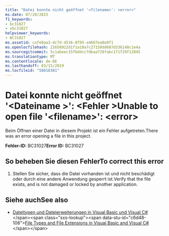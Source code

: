 ```yaml
---
title: "Datei konnte nicht geöffnet '<filename>': <error>"
ms.date: 07/20/2015
f1_keywords:
- bc31027
- vbc31027
helpviewer_keywords:
- BC31027
ms.assetid: cafe0aa3-dc7d-4516-8f95-a4667ea8e0f1
ms.openlocfilehash: 21658922d1f1a10a7c27158dd687d336148c1e4a
ms.sourcegitcommit: 5c1abeec15fbddcc7dbaa729fabc1f1f29f12045
ms.translationtype: MT
ms.contentlocale: de-DE
ms.lasthandoff: 03/15/2019
ms.locfileid: "58018381"
---
```

# <a name="unable-to-open-file-filename-error"></a><span data-ttu-id="c6d48-102">Datei konnte nicht geöffnet '\<Dateiname >': \<Fehler ></span><span class="sxs-lookup"><span data-stu-id="c6d48-102">Unable to open file '\<filename>': \<error></span></span>
<span data-ttu-id="c6d48-103">Beim Öffnen einer Datei in diesem Projekt ist ein Fehler aufgetreten.</span><span class="sxs-lookup"><span data-stu-id="c6d48-103">There was an error opening a file in this project.</span></span>  
  
 <span data-ttu-id="c6d48-104">**Fehler-ID:** BC31027</span><span class="sxs-lookup"><span data-stu-id="c6d48-104">**Error ID:** BC31027</span></span>  
  
## <a name="to-correct-this-error"></a><span data-ttu-id="c6d48-105">So beheben Sie diesen Fehler</span><span class="sxs-lookup"><span data-stu-id="c6d48-105">To correct this error</span></span>  
  
1.  <span data-ttu-id="c6d48-106">Stellen Sie sicher, dass die Datei vorhanden ist und nicht beschädigt oder durch eine andere Anwendung gesperrt ist.</span><span class="sxs-lookup"><span data-stu-id="c6d48-106">Verify that the file exists, and is not damaged or locked by another application.</span></span>  
  
## <a name="see-also"></a><span data-ttu-id="c6d48-107">Siehe auch</span><span class="sxs-lookup"><span data-stu-id="c6d48-107">See also</span></span>

- <span data-ttu-id="c6d48-108">[Dateitypen und Dateierweiterungen in Visual Basic und Visual C#](https://docs.microsoft.com/previous-versions/visualstudio/visual-studio-2010/8k0zafxb(v=vs.100))</span><span class="sxs-lookup"><span data-stu-id="c6d48-108">[File Types and File Extensions in Visual Basic and Visual C#](https://docs.microsoft.com/previous-versions/visualstudio/visual-studio-2010/8k0zafxb(v=vs.100))</span></span>
